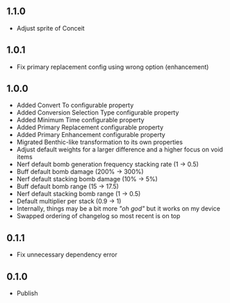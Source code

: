 
## 1.1.0

- Adjust sprite of Conceit

## 1.0.1

- Fix primary replacement config using wrong option (enhancement)

## 1.0.0

- Added Convert To configurable property
- Added Conversion Selection Type configurable property
- Added Minimum Time configurable property
- Added Primary Replacement configurable property
- Added Primary Enhancement configurable property
- Migrated Benthic-like transformation to its own properties
- Adjust default weights for a larger difference and a higher focus on void items
- Nerf default bomb generation frequency stacking rate (1 -> 0.5)
- Buff default bomb damage (200% -> 300%)
- Nerf default stacking bomb damage (10% -> 5%)
- Buff default bomb range (15 -> 17.5)
- Nerf default stacking bomb range (1 -> 0.5)
- Default multiplier per stack (0.9 -> 1)
- Internally, things may be a bit more *"oh god"* but it works on my device
- Swapped ordering of changelog so most recent is on top

## 0.1.1

- Fix unnecessary dependency error

## 0.1.0

- Publish
